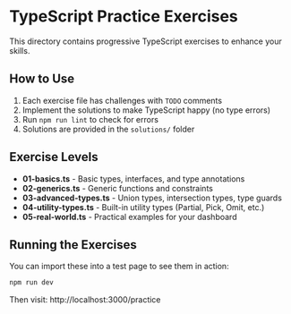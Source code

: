 # TypeScript Practice Exercises

This directory contains progressive TypeScript exercises to enhance your skills.

## How to Use

1. Each exercise file has challenges with `TODO` comments
2. Implement the solutions to make TypeScript happy (no type errors)
3. Run `npm run lint` to check for errors
4. Solutions are provided in the `solutions/` folder

## Exercise Levels

- **01-basics.ts** - Basic types, interfaces, and type annotations
- **02-generics.ts** - Generic functions and constraints
- **03-advanced-types.ts** - Union types, intersection types, type guards
- **04-utility-types.ts** - Built-in utility types (Partial, Pick, Omit, etc.)
- **05-real-world.ts** - Practical examples for your dashboard

## Running the Exercises

You can import these into a test page to see them in action:
```bash
npm run dev
```

Then visit: http://localhost:3000/practice
